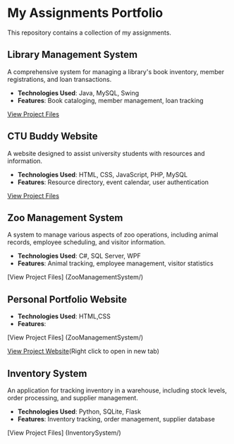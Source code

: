 # My Assignments Portfolio
This repository contains a collection of my assignments.

## Library Management System
A comprehensive system for managing a library's book inventory, member registrations, and loan transactions.
- **Technologies Used**: Java, MySQL, Swing
- **Features**: Book cataloging, member management, loan tracking

[View Project Files](LibraryManagementSystem/)

## CTU Buddy Website
A website designed to assist university students with resources and information.
- **Technologies Used**: HTML, CSS, JavaScript, PHP, MySQL
- **Features**: Resource directory, event calendar, user authentication

[View Project Files](CTU-Buddy/)

## Zoo Management System
A system to manage various aspects of zoo operations, including animal records, employee scheduling, and visitor information.
- **Technologies Used**: C#, SQL Server, WPF
- **Features**: Animal tracking, employee management, visitor statistics

[View Project Files] (ZooManagementSystem/)

## Personal Portfolio Website

- **Technologies Used**: HTML,CSS
- **Features**:

[View Project Files] (ZooManagementSystem/)

[View Project Website]("http://simone-portfolio.infinityfreeapp.com/?i=1")(Right click to open in new tab)

## Inventory System
An application for tracking inventory in a warehouse, including stock levels, order processing, and supplier management.
- **Technologies Used**: Python, SQLite, Flask
- **Features**: Inventory tracking, order management, supplier database

[View Project Files] (InventorySystem/)
